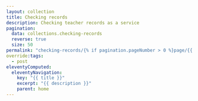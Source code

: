 ```yaml
---
layout: collection
title: Checking records
description: Checking teacher records as a service
pagination:
  data: collections.checking-records
  reverse: true
  size: 50
permalink: "checking-records/{% if pagination.pageNumber > 0 %}page/{{ pagination.pageNumber + 1 }}{% endif %}/"
override:tags:
  - post
eleventyComputed:
  eleventyNavigation:
    key: "{{ title }}"
    excerpt: "{{ description }}"
    parent: home
---
```

